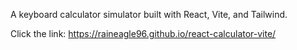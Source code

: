 A keyboard calculator simulator built with React, Vite, and Tailwind.

Click the link: https://raineagle96.github.io/react-calculator-vite/

